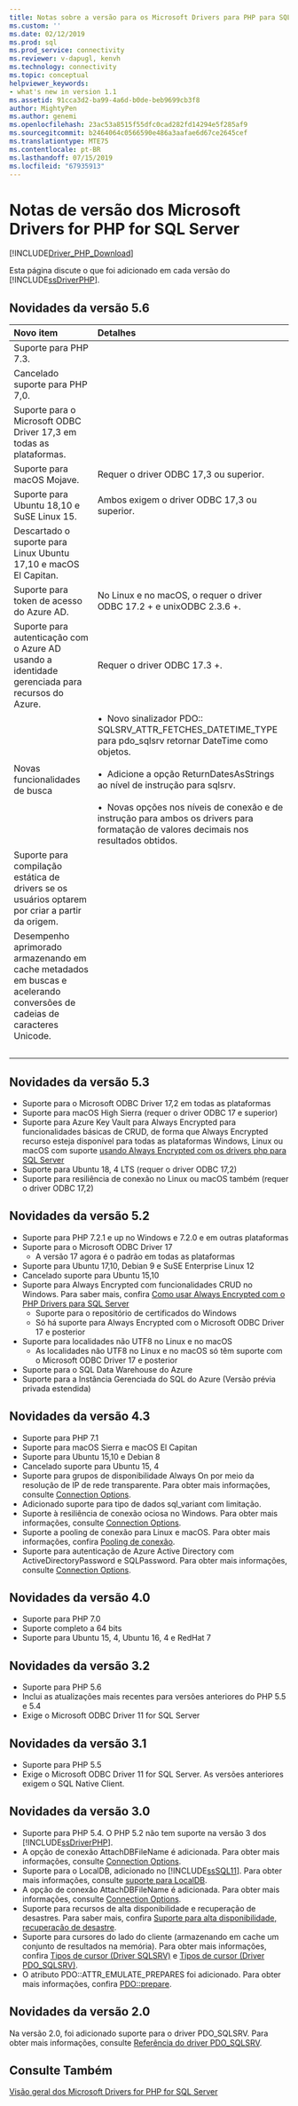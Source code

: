```yaml
---
title: Notas sobre a versão para os Microsoft Drivers para PHP para SQL Server | Microsoft Docs
ms.custom: ''
ms.date: 02/12/2019
ms.prod: sql
ms.prod_service: connectivity
ms.reviewer: v-dapugl, kenvh
ms.technology: connectivity
ms.topic: conceptual
helpviewer_keywords:
- what's new in version 1.1
ms.assetid: 91cca3d2-ba99-4a6d-b0de-beb9699cb3f8
author: MightyPen
ms.author: genemi
ms.openlocfilehash: 23ac53a8515f55dfc0cad282fd14294e5f285af9
ms.sourcegitcommit: b2464064c0566590e486a3aafae6d67ce2645cef
ms.translationtype: MTE75
ms.contentlocale: pt-BR
ms.lasthandoff: 07/15/2019
ms.locfileid: "67935913"
---
```

# <a name="release-notes-for-the-microsoft-drivers-for-php-for-sql-server"></a>Notas de versão dos Microsoft Drivers for PHP for SQL Server

[!INCLUDE[Driver_PHP_Download](../../includes/driver_php_download.md)]

Esta página discute o que foi adicionado em cada versão do [!INCLUDE[ssDriverPHP](../../includes/ssdriverphp_md.md)].  

<!--
Hello, We are standardizing the format of content inside our Release Notes (or What's New) articles.
Instead of bullets (or paragraphs), we have shifted to the 2-column format you see for H2 **What's New in Version 5.6**.
It is not necessary to reformat all the older H2 sections in this Release Notes file, but.....

Going forward, please be sure to use the 2-column format.

Also, all Release Notes .md file names now must begin with 'release-notes-*.md'.  And no filler words.
The 5.6 edition of this file is being renamed.....
FROM:  'release-notes-for-the-php-sql-driver.md'
TO  :  'release-notes-php-sql-driver.md'

For any questions, ask GeneMi or CraigG.
Thanks a lot.  2019-03-28  (DevO= 1467988)
-->

## <a name="whats-new-in-version-56"></a>Novidades da versão 5.6

| Novo item | Detalhes |
| :------- | :------ |
| Suporte para PHP 7.3. | &nbsp; |
| Cancelado suporte para PHP 7,0. | &nbsp; |
| Suporte para o Microsoft ODBC Driver 17,3 em todas as plataformas. | &nbsp; |
| Suporte para macOS Mojave. | Requer o driver ODBC 17,3 ou superior. |
| Suporte para Ubuntu 18,10 e SuSE Linux 15. | Ambos exigem o driver ODBC 17,3 ou superior. |
| Descartado o suporte para Linux Ubuntu 17,10 e macOS El Capitan. | &nbsp; |
| Suporte para token de acesso do Azure AD. | No Linux e no macOS, o requer o driver ODBC 17.2 + e unixODBC 2.3.6 +. |
| Suporte para autenticação com o Azure AD usando a identidade gerenciada para recursos do Azure. | Requer o driver ODBC 17.3 +. |
| Novas funcionalidades de busca | &bull;&nbsp; Novo sinalizador PDO:: SQLSRV_ATTR_FETCHES_DATETIME_TYPE para pdo_sqlsrv retornar DateTime como objetos.<br/><br/>&bull;&nbsp; Adicione a opção ReturnDatesAsStrings ao nível de instrução para sqlsrv.<br/><br/>&bull;&nbsp; Novas opções nos níveis de conexão e de instrução para ambos os drivers para formatação de valores decimais nos resultados obtidos. |
| Suporte para compilação estática de drivers se os usuários optarem por criar a partir da origem. | &nbsp; |
| Desempenho aprimorado armazenando em cache metadados em buscas e acelerando conversões de cadeias de caracteres Unicode. | &nbsp; |
| &nbsp; | &nbsp; |

## <a name="whats-new-in-version-53"></a>Novidades da versão 5.3

- Suporte para o Microsoft ODBC Driver 17,2 em todas as plataformas
- Suporte para macOS High Sierra (requer o driver ODBC 17 e superior)
- Suporte para Azure Key Vault para Always Encrypted para funcionalidades básicas de CRUD, de forma que Always Encrypted recurso esteja disponível para todas as plataformas Windows, Linux ou macOS com suporte [usando Always Encrypted com os drivers php para SQL Server](../../connect/php/using-always-encrypted-php-drivers.md)
- Suporte para Ubuntu 18, 4 LTS (requer o driver ODBC 17,2)
- Suporte para resiliência de conexão no Linux ou macOS também (requer o driver ODBC 17,2)

## <a name="whats-new-in-version-52"></a>Novidades da versão 5.2

- Suporte para PHP 7.2.1 e up no Windows e 7.2.0 e em outras plataformas
- Suporte para o Microsoft ODBC Driver 17
  - A versão 17 agora é o padrão em todas as plataformas
- Suporte para Ubuntu 17,10, Debian 9 e SuSE Enterprise Linux 12
- Cancelado suporte para Ubuntu 15,10
- Suporte para Always Encrypted com funcionalidades CRUD no Windows. Para saber mais, confira [Como usar Always Encrypted com o PHP Drivers para SQL Server](../../connect/php/using-always-encrypted-php-drivers.md)
  - Suporte para o repositório de certificados do Windows
  - Só há suporte para Always Encrypted com o Microsoft ODBC Driver 17 e posterior
- Suporte para localidades não UTF8 no Linux e no macOS
  - As localidades não UTF8 no Linux e no macOS só têm suporte com o Microsoft ODBC Driver 17 e posterior
- Suporte para o SQL Data Warehouse do Azure
- Suporte para a Instância Gerenciada do SQL do Azure (Versão prévia privada estendida)

## <a name="whats-new-in-version-43"></a>Novidades da versão 4.3

- Suporte para PHP 7.1
- Suporte para macOS Sierra e macOS El Capitan
- Suporte para Ubuntu 15,10 e Debian 8
- Cancelado suporte para Ubuntu 15, 4
- Suporte para grupos de disponibilidade Always On por meio da resolução de IP de rede transparente. Para obter mais informações, consulte [Connection Options](../../connect/php/connection-options.md).
- Adicionado suporte para tipo de dados sql_variant com limitação.
- Suporte à resiliência de conexão ociosa no Windows. Para obter mais informações, consulte [Connection Options](../../connect/php/connection-options.md).
- Suporte a pooling de conexão para Linux e macOS. Para obter mais informações, confira [Pooling de conexão](../../connect/php/connection-pooling-microsoft-drivers-for-php-for-sql-server.md).
- Suporte para autenticação de Azure Active Directory com ActiveDirectoryPassword e SQLPassword. Para obter mais informações, consulte [Connection Options](../../connect/php/connection-options.md).

## <a name="whats-new-in-version-40"></a>Novidades da versão 4.0

- Suporte para PHP 7.0  
- Suporte completo a 64 bits
- Suporte para Ubuntu 15, 4, Ubuntu 16, 4 e RedHat 7

## <a name="whats-new-in-version-32"></a>Novidades da versão 3.2

- Suporte para PHP 5.6   
- Inclui as atualizações mais recentes para versões anteriores do PHP 5.5 e 5.4   
- Exige o Microsoft ODBC Driver 11 for SQL Server  

## <a name="whats-new-in-version-31"></a>Novidades da versão 3.1

- Suporte para PHP 5.5  
- Exige o Microsoft ODBC Driver 11 for SQL Server. As versões anteriores exigem o SQL Native Client.  

## <a name="whats-new-in-version-30"></a>Novidades da versão 3.0  

- Suporte para PHP 5.4.  O PHP 5.2 não tem suporte na versão 3 dos [!INCLUDE[ssDriverPHP](../../includes/ssdriverphp_md.md)].  
- A opção de conexão AttachDBFileName é adicionada. Para obter mais informações, consulte [Connection Options](../../connect/php/connection-options.md).  
- Suporte para o LocalDB, adicionado no [!INCLUDE[ssSQL11](../../includes/sssql11-md.md)]. Para obter mais informações, consulte [suporte para LocalDB](../../connect/php/php-driver-for-sql-server-support-for-localdb.md).
- A opção de conexão AttachDBFileName é adicionada. Para obter mais informações, consulte [Connection Options](../../connect/php/connection-options.md).  
- Suporte para recursos de alta disponibilidade e recuperação de desastres. Para saber mais, confira [Suporte para alta disponibilidade, recuperação de desastre](../../connect/php/php-driver-for-sql-server-support-for-high-availability-disaster-recovery.md).
- Suporte para cursores do lado do cliente (armazenando em cache um conjunto de resultados na memória). Para obter mais informações, confira [Tipos de cursor &#40;Driver SQLSRV&#41;](../../connect/php/cursor-types-sqlsrv-driver.md) e [Tipos de cursor &#40;Driver PDO_SQLSRV&#41;](../../connect/php/cursor-types-pdo-sqlsrv-driver.md).
- O atributo PDO::ATTR_EMULATE_PREPARES foi adicionado. Para obter mais informações, confira [PDO::prepare](../../connect/php/pdo-prepare.md).  

## <a name="whats-new-in-version-20"></a>Novidades da versão 2.0

Na versão 2.0, foi adicionado suporte para o driver PDO_SQLSRV. Para obter mais informações, consulte [Referência do driver PDO_SQLSRV](../../connect/php/pdo-sqlsrv-driver-reference.md).  

## <a name="see-also"></a>Consulte Também

[Visão geral dos Microsoft Drivers for PHP for SQL Server](../../connect/php/overview-of-the-php-sql-driver.md)
